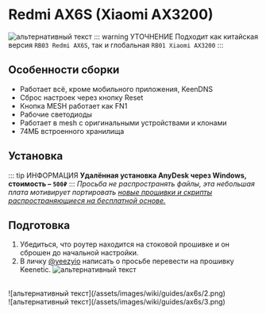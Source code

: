 # Redmi AX6S (Xiaomi AX3200) <Badge type="keenetic" text="4.1.7" />
![альтернативный текст](/assets/images/wiki/guides/ax6s/ax6s.png)
::: warning УТОЧНЕНИЕ
Подходит как китайская версия `RB03 Redmi AX6S`, так и глобальная `RB01 Xiaomi AX3200`
:::

## Особенности сборки
* Работает всё, кроме мобильного приложения, KeenDNS
* Сброс настроек через кнопку Reset
* Кнопка MESH работает как FN1
* Рабочие светодиоды
* Работает в mesh с оригинальными устройствами и клонами
* 74МБ встроенного хранилища
## Установка
::: tip ИНФОРМАЦИЯ
**Удалённая установка AnyDesk через Windows, стоимость – `500₽`**
:::
*Просьба не распространять файлы, эта небольшая плата мотивирует портировать [новые прошивки и скрипты распространяющиеся на бесплатной основе.](https://t.me/keen_prt)*

## Подготовка
1. Убедиться, что роутер находится на стоковой прошивке и он сброшен до начальной настройки.
2. В личку [@yeezyio](https://t.me/yeezyio) написать о просьбе перевести на прошивку Keenetic. 
![альтернативный текст](/assets/images/wiki/guides/ax6s/1.png)
<br>
![альтернативный текст](/assets/images/wiki/guides/ax6s/2.png)
<br>
![альтернативный текст](/assets/images/wiki/guides/ax6s/3.png)
